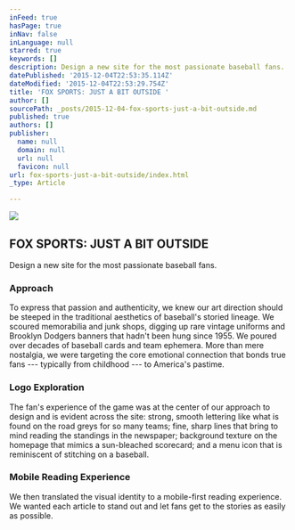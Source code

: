```yaml
---
inFeed: true
hasPage: true
inNav: false
inLanguage: null
starred: true
keywords: []
description: Design a new site for the most passionate baseball fans.
datePublished: '2015-12-04T22:53:35.114Z'
dateModified: '2015-12-04T22:53:29.754Z'
title: 'FOX SPORTS: JUST A BIT OUTSIDE '
author: []
sourcePath: _posts/2015-12-04-fox-sports-just-a-bit-outside.md
published: true
authors: []
publisher:
  name: null
  domain: null
  url: null
  favicon: null
url: fox-sports-just-a-bit-outside/index.html
_type: Article

---
```

![](https://the-grid-user-content.s3-us-west-2.amazonaws.com/912bae5c-643c-48ec-9791-e09d49611888.png)

## FOX SPORTS: JUST A BIT OUTSIDE

Design a new site for the most passionate baseball fans.

### 

### Approach

To express that passion and authenticity, we knew our art direction should be steeped in the traditional aesthetics of baseball's storied lineage. We scoured memorabilia and junk shops, digging up rare vintage uniforms and Brooklyn Dodgers banners that hadn't been hung since 1955\. We poured over decades of baseball cards and team ephemera. More than mere nostalgia, we were targeting the core emotional connection that bonds true fans --- typically from childhood --- to America's pastime.

### 

### 

### Logo Exploration

The fan's experience of the game was at the center of our approach to design and is evident across the site: strong, smooth lettering like what is found on the road greys for so many teams; fine, sharp lines that bring to mind reading the standings in the newspaper; background texture on the homepage that mimics a sun-bleached scorecard; and a menu icon that is reminiscent of stitching on a baseball.

### 

### 

### Mobile Reading Experience

We then translated the visual identity to a mobile-first reading experience. We wanted each article to stand out and let fans get to the stories as easily as possible.